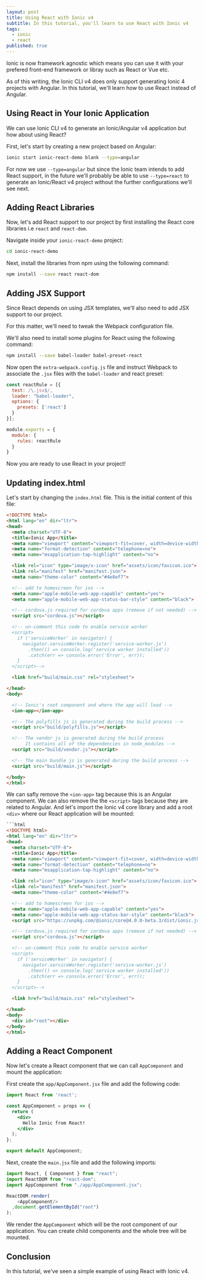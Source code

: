 ```yaml
---
layout: post
title: Using React with Ionic v4
subtitle: In this tutorial, you'll learn to use React with Ionic v4
tags:
  - ionic
  - react
published: true
---
```

Ionic is now framework agnostic which means you can use it with your prefered front-end framework or libray such as React or Vue etc.

As of this writing, the Ionic CLI v4 does only support generating Ionic 4 projects with Angular. In this tutorial, we'll learn how to use React instead of Angular.

## Using React in Your Ionic Application

We can use Ionic CLI v4 to generate an Ionic/Angular v4 application but how about using React?

First, let's start by creating a new project based on Angular:

```bash
ionic start ionic-react-demo blank --type=angular
```

For now we use `--type=angular` but since the Ionic team intends to add React support, in the future we'll probably be able to use `--type=react` to generate an Ionic/React v4 project without the further configurations we'll see next.

## Adding React Libraries

Now, let's add React support to our project by first installing the React core libraries i.e `react` and `react-dom`.

Navigate inside your `ionic-react-demo` project:

```bash
cd ionic-react-demo
```

Next, install the libraries from npm using the following command:

```bash
npm install --save react react-dom
```

## Adding JSX Support

Since React depends on using JSX templates, we'll also need to add JSX support to our project.

For this matter, we'll need to tweak the Webpack configuration file.

We'll also need to install some plugins for React using the following command:

```bash
npm install --save babel-loader babel-preset-react
```

Now open the `extra-webpack.config.js` file and instruct Webpack to associate the `.jsx` files with the `babel-loader` and react preset:

```js
const reactRule = [{
  test: /\.jsx$/,
  loader: "babel-loader",
  options: {
    presets: ['react']
  }
}];

module.exports = {
  module: {
    rules: reactRule
  }
}
```


Now you are ready to use React in your project!

## Updating index.html

Let's start by changing the `index.html` file. This is the initial content of this file:

```html
<!DOCTYPE html>
<html lang="en" dir="ltr">
<head>
  <meta charset="UTF-8">
  <title>Ionic App</title>
  <meta name="viewport" content="viewport-fit=cover, width=device-width, initial-scale=1.0, minimum-scale=1.0, maximum-scale=1.0, user-scalable=no">
  <meta name="format-detection" content="telephone=no">
  <meta name="msapplication-tap-highlight" content="no">

  <link rel="icon" type="image/x-icon" href="assets/icon/favicon.ico">
  <link rel="manifest" href="manifest.json">
  <meta name="theme-color" content="#4e8ef7">

  <!-- add to homescreen for ios -->
  <meta name="apple-mobile-web-app-capable" content="yes">
  <meta name="apple-mobile-web-app-status-bar-style" content="black">

  <!-- cordova.js required for cordova apps (remove if not needed) -->
  <script src="cordova.js"></script>

  <!-- un-comment this code to enable service worker
  <script>
    if ('serviceWorker' in navigator) {
      navigator.serviceWorker.register('service-worker.js')
        .then(() => console.log('service worker installed'))
        .catch(err => console.error('Error', err));
    }
  </script>-->

  <link href="build/main.css" rel="stylesheet">

</head>
<body>

  <!-- Ionic's root component and where the app will load -->
  <ion-app></ion-app>

  <!-- The polyfills js is generated during the build process -->
  <script src="build/polyfills.js"></script>

  <!-- The vendor js is generated during the build process
       It contains all of the dependencies in node_modules -->
  <script src="build/vendor.js"></script>

  <!-- The main bundle js is generated during the build process -->
  <script src="build/main.js"></script>

</body>
</html>
```

We can safly remove the `<ion-app>` tag because this is an Angular component. We can also remove the the `<script>` tags because they are related to Angular. And let's import the Ionic v4 core library and add a root `<div>` where our React application will be mounted:


```html
```html
<!DOCTYPE html>
<html lang="en" dir="ltr">
<head>
  <meta charset="UTF-8">
  <title>Ionic App</title>
  <meta name="viewport" content="viewport-fit=cover, width=device-width, initial-scale=1.0, minimum-scale=1.0, maximum-scale=1.0, user-scalable=no">
  <meta name="format-detection" content="telephone=no">
  <meta name="msapplication-tap-highlight" content="no">

  <link rel="icon" type="image/x-icon" href="assets/icon/favicon.ico">
  <link rel="manifest" href="manifest.json">
  <meta name="theme-color" content="#4e8ef7">

  <!-- add to homescreen for ios -->
  <meta name="apple-mobile-web-app-capable" content="yes">
  <meta name="apple-mobile-web-app-status-bar-style" content="black">
  <script src="https://unpkg.com/@ionic/core@4.0.0-beta.3/dist/ionic.js"></script>

  <!-- cordova.js required for cordova apps (remove if not needed) -->
  <script src="cordova.js"></script>

  <!-- un-comment this code to enable service worker
  <script>
    if ('serviceWorker' in navigator) {
      navigator.serviceWorker.register('service-worker.js')
        .then(() => console.log('service worker installed'))
        .catch(err => console.error('Error', err));
    }
  </script>-->

  <link href="build/main.css" rel="stylesheet">

</head>
<body>
  <div id="root"></div>
</body>
</html>
```

## Adding a React Component

Now let's create a React component that we can call `AppComponent` and mount the application:

First create the `app/AppComponent.jsx` file and add the following code:

```jsx
import React from 'react';

const AppComponent = props => {
  return (
    <div>
      Hello Ionic from React!
    </div>
  );
};

export default AppComponent;
```

Next, create the `main.jsx` file and add the following imports:

```js
import React, { Component } from "react";
import ReactDOM from "react-dom";
import AppComponent from "./app/AppComponent.jsx";

ReactDOM.render(
    <AppComponent/>
  ,document.getElementById("root")
);
```


We render the `AppComponent` which will be the root component of our application. You can create child components and the whole tree will be mounted.

## Conclusion

In this tutorial, we've seen a simple example of using React with Ionic v4.
